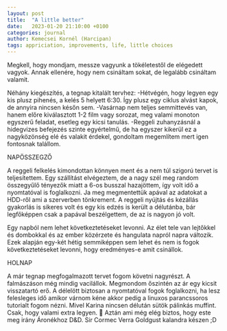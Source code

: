 ```yaml
---
layout: post
title:  "A little better"
date:   2023-01-20 21:10:00 +0100
categories: journal
author: Kemecsei Kornél (Harcipan)
tags: appriciation, improvements, life, little choices
---
```


Megkell, hogy mondjam, messze vagyunk a tökéletestől de elégedett vagyok. Annak ellenére, hogy nem csináltam sokat, de legalább csináltam valamit.

Néhány kiegészítés, a tegnap kitalált tervhez:
-Hétvégén, hogy legyen egy kis plusz pihenés, a kelés 5 helyett 6:30. Így plusz egy ciklus alvást kapok, de annyira nincsen későn sem.
-Vasárnap nem teljes semmittevés van, hanem előre kiválasztott 1-2 film vagy sorozat, meg valami monoton egyszerű feladat, esetleg egy kicsi tanulás.
-Reggeli zuhanyzásnál a hidegvizes befejezés szinte egyértelmű, de ha egyszer kikerül ez a nagyközönség elé és valakit érdekel, gondoltam megemlítem mert igen fontosnak talállom.

NAPÖSSZEGZŐ

A reggeli felkelés kimondottan könnyen ment és a nem túl szigorú tervet is teljesítettem. Egy szállítást elvégeztem, de a nagy szél meg random összegyűlő tényezők miatt a 6-os busszal hazajöttem, így volt idő a nyomtatóval is foglalkozni. Ja meg megmentettük apával az adatokat a HDD-ről ami a szerverben tönkrement. A reggeli nyújtás és kézállás gyakorlás is sikeres volt és egy kis edzés is került a délutánba, bár legfőképpen csak a papával beszélgettem, de az is nagyon jó volt.

Egy napból nem lehet következtetéseket levonni. Az élet tele van lejtőkkel és dombokkal és az ember közérzete és hangulata napról napra változik. Ezek alapján egy-két hétig semmiképpen sem lehet és nem is fogok következtetéseket levonni, hogy eredményes-e amit csinállok.

HOLNAP

A már tegnap megfogalmazott tervet fogom követni nagyrészt. A falmászáson még mindig vacilállok. Megmondom őszintén az ár egy kicsit visszatartó erő. A délelött biztosan a nyomtatóval fogok foglalkozni, ha lesz felesleges idő amikor várnom kéne akkor pedig a linuxos parancssoros tutorialt fogom nézni. Mivel Karina nincsen délután sütök pálinkás muffint. Csak, hogy valami extra legyen. 🙂 Aztán ami még elég biztos, hogy este meg irány Áronékhoz D&D. Sir Cormec Verra Goldgust kalandra készen ;D